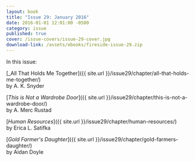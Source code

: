 ```yaml
---
layout: book
title: "Issue 29: January 2016"
date: 2016-01-01 12:01:00 -0500
category: issue
published: true
cover: /issue-covers/issue-29-cover.jpg
download-link: /assets/ebooks/fireside-issue-29.zip
---
```


In this issue:

[_All That Holds Me Together]({{ site.url }}/issue29/chapter/all-that-holds-me-together/)<br/>
by A. K. Snyder

[_This is Not a Wardrobe Door_]({{ site.url }}/issue29/chapter/this-is-not-a-wardrobe-door/)<br/>
by A. Merc Rustad

[_Human Resources_]({{ site.url }}/issue29/chapter/human-resources/)<br/>
by Erica L. Satifka

[_Gold Farmer's Daughter_]({{ site.url }}/issue29/chapter/gold-farmers-daughter/)<br/>
by Aidan Doyle
